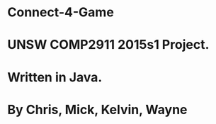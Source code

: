 # Connect-4-Game
# UNSW COMP2911 2015s1 Project.
# Written in Java.
# By Chris, Mick, Kelvin, Wayne

